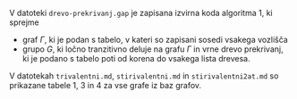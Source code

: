 V datoteki `drevo-prekrivanj.gap` je zapisana izvirna koda algoritma 1, ki sprejme

- graf $\Gamma$, ki je podan s tabelo, v kateri so zapisani sosedi vsakega vozlišča
- grupo $G$, ki ločno tranzitivno deluje na grafu $\Gamma$
  in vrne drevo prekrivanj, ki je podano s tabelo poti od korena do vsakega lista drevesa.

V datotekah `trivalentni.md`, `stirivalentni.md` in `stirivalentni2at.md` so prikazane tabele 1, 3 in 4 za vse grafe iz baz grafov.
